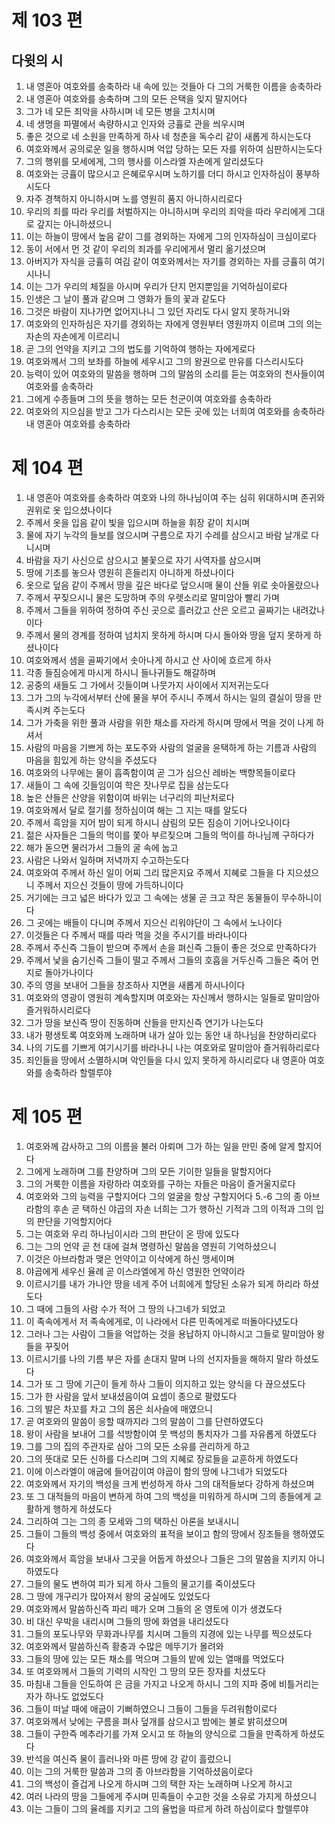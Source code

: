# 제 103 편

## 다윗의 시

1. 내 영혼아 여호와를 송축하라 내 속에 있는 것들아 다 그의 거룩한 이름을 송축하라
2. 내 영혼아 여호와를 송축하며 그의 모든 은택을 잊지 말지어다
3. 그가 네 모든 죄악을 사하시며 네 모든 병을 고치시며
4. 네 생명을 파멸에서 속량하시고 인자와 긍휼로 관을 씌우시며
5. 좋은 것으로 네 소원을 만족하게 하사 네 청춘을 독수리 같이 새롭게 하시는도다
6. 여호와께서 공의로운 일을 행하시며 억압 당하는 모든 자를 위하여 심판하시는도다
7. 그의 행위를 모세에게, 그의 행사를 이스라엘 자손에게 알리셨도다
8. 여호와는 긍휼이 많으시고 은혜로우시며 노하기를 더디 하시고 인자하심이 풍부하시도다
9. 자주 경책하지 아니하시며 노를 영원히 품지 아니하시리로다
10. 우리의 죄를 따라 우리를 처벌하지는 아니하시며 우리의 죄악을 따라 우리에게 그대로 갚지는 아니하셨으니
11. 이는 하늘이 땅에서 높음 같이 그를 경외하는 자에게 그의 인자하심이 크심이로다
12. 동이 서에서 먼 것 같이 우리의 죄과를 우리에게서 멀리 옮기셨으며
13. 아버지가 자식을 긍휼히 여김 같이 여호와께서는 자기를 경외하는 자를 긍휼히 여기시나니
14. 이는 그가 우리의 체질을 아시며 우리가 단지 먼지뿐임을 기억하심이로다
15. 인생은 그 날이 풀과 같으며 그 영화가 들의 꽃과 같도다
16. 그것은 바람이 지나가면 없어지나니 그 있던 자리도 다시 알지 못하거니와
17. 여호와의 인자하심은 자기를 경외하는 자에게 영원부터 영원까지 이르며 그의 의는 자손의 자손에게 이르리니
18. 곧 그의 언약을 지키고 그의 법도를 기억하여 행하는 자에게로다
19. 여호와께서 그의 보좌를 하늘에 세우시고 그의 왕권으로 만유를 다스리시도다
20. 능력이 있어 여호와의 말씀을 행하며 그의 말씀의 소리를 듣는 여호와의 천사들이여 여호와를 송축하라
21. 그에게 수종들며 그의 뜻을 행하는 모든 천군이여 여호와를 송축하라
22. 여호와의 지으심을 받고 그가 다스리시는 모든 곳에 있는 너희여 여호와를 송축하라 내 영혼아 여호와를 송축하라



# 제 104 편

1. 내 영혼아 여호와를 송축하라 여호와 나의 하나님이여 주는 심히 위대하시며 존귀와 권위로 옷 입으셨나이다
2. 주께서 옷을 입음 같이 빛을 입으시며 하늘을 휘장 같이 치시며
3. 물에 자기 누각의 들보를 얹으시며 구름으로 자기 수레를 삼으시고 바람 날개로 다니시며
4. 바람을 자기 사신으로 삼으시고 불꽃으로 자기 사역자를 삼으시며
5. 땅에 기초를 놓으사 영원히 흔들리지 아니하게 하셨나이다
6. 옷으로 덮음 같이 주께서 땅을 깊은 바다로 덮으시매 물이 산들 위로 솟아올랐으나
7. 주께서 꾸짖으시니 물은 도망하며 주의 우렛소리로 말미암아 빨리 가며
8. 주께서 그들을 위하여 정하여 주신 곳으로 흘러갔고 산은 오르고 골짜기는 내려갔나이다
9. 주께서 물의 경계를 정하여 넘치지 못하게 하시며 다시 돌아와 땅을 덮지 못하게 하셨나이다
10. 여호와께서 샘을 골짜기에서 솟아나게 하시고 산 사이에 흐르게 하사
11. 각종 들짐승에게 마시게 하시니 들나귀들도 해갈하며
12. 공중의 새들도 그 가에서 깃들이며 나뭇가지 사이에서 지저귀는도다
13. 그가 그의 누각에서부터 산에 물을 부어 주시니 주께서 하시는 일의 결실이 땅을 만족시켜 주는도다
14. 그가 가축을 위한 풀과 사람을 위한 채소를 자라게 하시며 땅에서 먹을 것이 나게 하셔서
15. 사람의 마음을 기쁘게 하는 포도주와 사람의 얼굴을 윤택하게 하는 기름과 사람의 마음을 힘있게 하는 양식을 주셨도다
16. 여호와의 나무에는 물이 흡족함이여 곧 그가 심으신 레바논 백향목들이로다
17. 새들이 그 속에 깃들임이여 학은 잣나무로 집을 삼는도다
18. 높은 산들은 산양을 위함이여 바위는 너구리의 피난처로다
19. 여호와께서 달로 절기를 정하심이여 해는 그 지는 때를 알도다
20. 주께서 흑암을 지어 밤이 되게 하시니 삼림의 모든 짐승이 기어나오나이다
21. 젊은 사자들은 그들의 먹이를 쫓아 부르짖으며 그들의 먹이를 하나님께 구하다가
22. 해가 돋으면 물러가서 그들의 굴 속에 눕고
23. 사람은 나와서 일하며 저녁까지 수고하는도다
24. 여호와여 주께서 하신 일이 어찌 그리 많은지요 주께서 지혜로 그들을 다 지으셨으니 주께서 지으신 것들이 땅에 가득하니이다
25. 거기에는 크고 넓은 바다가 있고 그 속에는 생물 곧 크고 작은 동물들이 무수하니이다
26. 그 곳에는 배들이 다니며 주께서 지으신 리워야단이 그 속에서 노나이다
27. 이것들은 다 주께서 때를 따라 먹을 것을 주시기를 바라나이다
28. 주께서 주신즉 그들이 받으며 주께서 손을 펴신즉 그들이 좋은 것으로 만족하다가
29. 주께서 낯을 숨기신즉 그들이 떨고 주께서 그들의 호흡을 거두신즉 그들은 죽어 먼지로 돌아가나이다
30. 주의 영을 보내어 그들을 창조하사 지면을 새롭게 하시나이다
31. 여호와의 영광이 영원히 계속할지며 여호와는 자신께서 행하시는 일들로 말미암아 즐거워하시리로다
32. 그가 땅을 보신즉 땅이 진동하며 산들을 만지신즉 연기가 나는도다
33. 내가 평생토록 여호와께 노래하며 내가 살아 있는 동안 내 하나님을 찬양하리로다
34. 나의 기도를 기쁘게 여기시기를 바라나니 나는 여호와로 말미암아 즐거워하리로다
35. 죄인들을 땅에서 소멸하시며 악인들을 다시 있지 못하게 하시리로다 내 영혼아 여호와를 송축하라 할렐루야



# 제 105 편

1. 여호와께 감사하고 그의 이름을 불러 아뢰며 그가 하는 일을 만민 중에 알게 할지어다
2. 그에게 노래하며 그를 찬양하며 그의 모든 기이한 일들을 말할지어다
3. 그의 거룩한 이름을 자랑하라 여호와를 구하는 자들은 마음이 즐거울지로다
4. 여호와와 그의 능력을 구할지어다 그의 얼굴을 항상 구할지어다
   5.-6 그의 종 아브라함의 후손 곧 택하신 야곱의 자손 너희는 그가 행하신 기적과 그의 이적과 그의 입의 판단을 기억할지어다
5. 그는 여호와 우리 하나님이시라 그의 판단이 온 땅에 있도다
6. 그는 그의 언약 곧 천 대에 걸쳐 명령하신 말씀을 영원히 기억하셨으니
7. 이것은 아브라함과 맺은 언약이고 이삭에게 하신 맹세이며
8. 야곱에게 세우신 율례 곧 이스라엘에게 하신 영원한 언약이라
9. 이르시기를 내가 가나안 땅을 네게 주어 너희에게 할당된 소유가 되게 하리라 하셨도다
10. 그 때에 그들의 사람 수가 적어 그 땅의 나그네가 되었고
11. 이 족속에게서 저 족속에게로, 이 나라에서 다른 민족에게로 떠돌아다녔도다
12. 그러나 그는 사람이 그들을 억압하는 것을 용납하지 아니하시고 그들로 말미암아 왕들을 꾸짖어
13. 이르시기를 나의 기름 부은 자를 손대지 말며 나의 선지자들을 해하지 말라 하셨도다
14. 그가 또 그 땅에 기근이 들게 하사 그들이 의지하고 있는 양식을 다 끊으셨도다
15. 그가 한 사람을 앞서 보내셨음이여 요셉이 종으로 팔렸도다
16. 그의 발은 차꼬를 차고 그의 몸은 쇠사슬에 매였으니
17. 곧 여호와의 말씀이 응할 때까지라 그의 말씀이 그를 단련하였도다
18. 왕이 사람을 보내어 그를 석방함이여 뭇 백성의 통치자가 그를 자유롭게 하였도다
19. 그를 그의 집의 주관자로 삼아 그의 모든 소유를 관리하게 하고
20. 그의 뜻대로 모든 신하를 다스리며 그의 지혜로 장로들을 교훈하게 하였도다
21. 이에 이스라엘이 애굽에 들어감이여 야곱이 함의 땅에 나그네가 되었도다
22. 여호와께서 자기의 백성을 크게 번성하게 하사 그의 대적들보다 강하게 하셨으며
23. 또 그 대적들의 마음이 변하게 하여 그의 백성을 미워하게 하시며 그의 종들에게 교활하게 행하게 하셨도다
24. 그리하여 그는 그의 종 모세와 그의 택하신 아론을 보내시니
25. 그들이 그들의 백성 중에서 여호와의 표적을 보이고 함의 땅에서 징조들을 행하였도다
26. 여호와께서 흑암을 보내사 그곳을 어둡게 하셨으나 그들은 그의 말씀을 지키지 아니하였도다
27. 그들의 물도 변하여 피가 되게 하사 그들의 물고기를 죽이셨도다
28. 그 땅에 개구리가 많아져서 왕의 궁실에도 있었도다
29. 여호와께서 말씀하신즉 파리 떼가 오며 그들의 온 영토에 이가 생겼도다
30. 비 대신 우박을 내리시며 그들의 땅에 화염을 내리셨도다
31. 그들의 포도나무와 무화과나무를 치시며 그들의 지경에 있는 나무를 찍으셨도다
32. 여호와께서 말씀하신즉 황충과 수많은 메뚜기가 몰려와
33. 그들의 땅에 있는 모든 채소를 먹으며 그들의 밭에 있는 열매를 먹었도다
34. 또 여호와께서 그들의 기력의 시작인 그 땅의 모든 장자를 치셨도다
35. 마침내 그들을 인도하여 은 금을 가지고 나오게 하시니 그의 지파 중에 비틀거리는 자가 하나도 없었도다
36. 그들이 떠날 때에 애굽이 기뻐하였으니 그들이 그들을 두려워함이로다
37. 여호와께서 낮에는 구름을 펴사 덮개를 삼으시고 밤에는 불로 밝히셨으며
38. 그들이 구한즉 메추라기를 가져 오시고 또 하늘의 양식으로 그들을 만족하게 하셨도다
39. 반석을 여신즉 물이 흘러나와 마른 땅에 강 같이 흘렀으니
40. 이는 그의 거룩한 말씀과 그의 종 아브라함을 기억하셨음이로다
41. 그의 백성이 즐겁게 나오게 하시며 그의 택한 자는 노래하며 나오게 하시고
42. 여러 나라의 땅을 그들에게 주시며 민족들이 수고한 것을 소유로 가지게 하셨으니
43. 이는 그들이 그의 율례를 지키고 그의 율법을 따르게 하려 하심이로다 할렐루야

